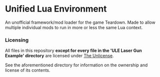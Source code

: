 # Unified Lua Environment
An unofficial framework/mod loader for the game Teardown. Made to allow multiple individual mods to run in more or less the same Lua context.


### Licensing
All files in this repository **except for every file in the 'ULE Laser Gun Example' directory** are licensed under [The Unlicense](https://unlicense.org/).

See the aforementioned directory for information on the ownership and license of its contents.